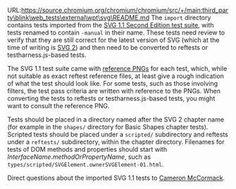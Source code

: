 URL:https://source.chromium.org/chromium/chromium/src/+/main:third_party\blink\web_tests\external\wpt\svg\README.md
The `import` directory contains tests imported from the [SVG 1.1 Second
Edition test suite](http://www.w3.org/Graphics/SVG/Test/20110816/),
with tests renamed to contain `-manual` in their name.  These tests need
review to verify that they are still correct for the latest version of
SVG (which at the time of writing is [SVG 2](https://svgwg.org/svg2-draft/))
and then need to be converted to reftests or testharness.js-based
tests.

The SVG 1.1 test suite came with [reference
PNGs](http://dev.w3.org/SVG/profiles/1.1F2/test/png/) for each test,
which, while not suitable as exact reftest reference files, at least
give a rough indication of what the test should look like.  For some
tests, such as those involving filters, the test pass criteria are
written with reference to the PNGs.  When converting the tests to
reftests or testharness.js-based tests, you might want to consult the
reference PNG.

Tests should be placed in a directory named after the SVG 2 chapter name
(for example in the `shapes/` directory for Basic Shapes chapter tests).
Scripted tests should be placed under a `scripted/` subdirectory and
reftests under a `reftests/` subdirectory, within the chapter directory.
Filenames for tests of DOM methods and properties should start with
*InterfaceName*.*methodOrPropertyName*, such as
`types/scripted/SVGElement.ownerSVGElement-01.html`.

Direct questions about the imported SVG 1.1 tests to
[Cameron McCormack](mailto:cam@mcc.id.au).
